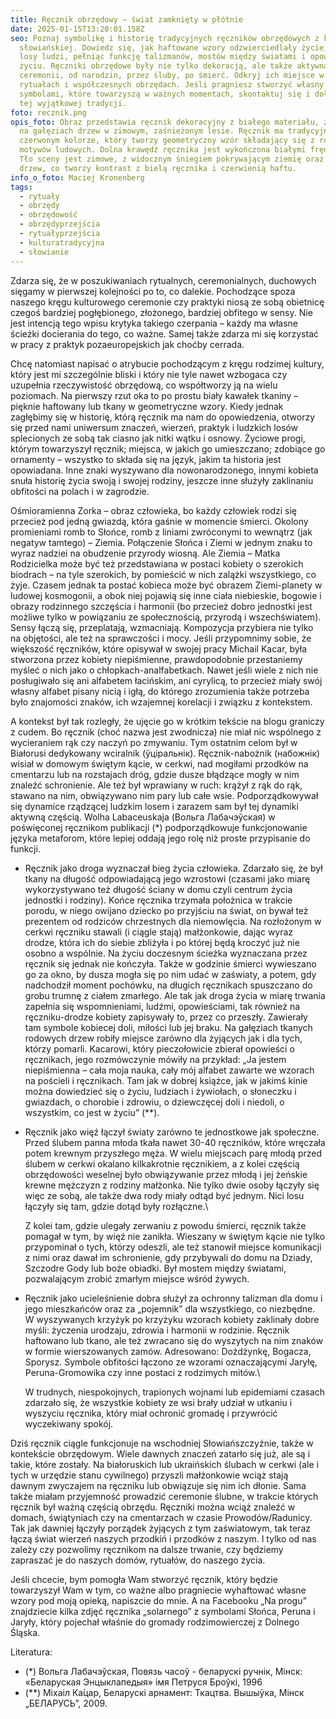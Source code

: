 ```yaml
---
title: Ręcznik obrzędowy – świat zamknięty w płótnie
date: 2025-01-15T13:20:01.158Z
seo: Poznaj symbolikę i historię tradycyjnych ręczników obrzędowych z kultury
  słowiańskiej. Dowiedz się, jak haftowane wzory odzwierciedlały życie, wiarę i
  losy ludzi, pełniąc funkcję talizmanów, mostów między światami i opowieści o
  życiu. Ręczniki obrzędowe były nie tylko dekoracją, ale także aktywną częścią
  ceremonii, od narodzin, przez śluby, po śmierć. Odkryj ich miejsce w dawnych
  rytuałach i współczesnych obrzędach. Jeśli pragniesz stworzyć własny ręcznik z
  symbolami, które towarzyszą w ważnych momentach, skontaktuj się i dołącz do
  tej wyjątkowej tradycji.
foto: recznik.png
opis_foto: Obraz przedstawia ręcznik dekoracyjny z białego materiału, zawieszony
  na gałęziach drzew w zimowym, zaśnieżonym lesie. Ręcznik ma tradycyjny haft w
  czerwonym kolorze, który tworzy geometryczny wzór składający się z rombów oraz
  motywów ludowych. Dolna krawędź ręcznika jest wykończona białymi frędzlami.
  Tło sceny jest zimowe, z widocznym śniegiem pokrywającym ziemię oraz gałęzie
  drzew, co tworzy kontrast z bielą ręcznika i czerwienią haftu.
info_o_foto: Maciej Kronenberg
tags:
  - rytuały
  - obrzędy
  - obrzędowość
  - obrzędyprzejścia
  - rytuałyprzejścia
  - kulturatradycyjna
  - słowianie
---
```

Zdarza się, że w poszukiwaniach rytualnych, ceremonialnych, duchowych sięgamy w pierwszej kolejności po to, co dalekie. Pochodzące spoza naszego kręgu kulturowego ceremonie czy praktyki niosą ze sobą obietnicę czegoś bardziej pogłębionego, złożonego, bardziej obfitego w sensy. Nie jest intencją tego wpisu krytyka takiego czerpania – każdy ma własne ścieżki docierania do tego, co ważne. Samej także zdarza mi się korzystać w pracy z praktyk pozaeuropejskich jak choćby cerrada.

Chcę natomiast napisać o atrybucie pochodzącym z kręgu rodzimej kultury, który jest mi szczególnie bliski i który nie tyle nawet wzbogaca czy uzupełnia rzeczywistość obrzędową, co współtworzy ją na wielu poziomach. Na pierwszy rzut oka to po prostu biały kawałek tkaniny – pięknie haftowany lub tkany w geometryczne wzory. Kiedy jednak zagłębimy się w historię, którą ręcznik ma nam do opowiedzenia, otworzy się przed nami uniwersum znaczeń, wierzeń, praktyk i ludzkich losów splecionych ze sobą tak ciasno jak nitki wątku i osnowy.
Życiowe progi, którym towarzyszył ręcznik; miejsca, w jakich go umieszczano; zdobiące go ornamenty – wszystko to składa się na język, jakim ta historia jest opowiadana. Inne znaki wyszywano dla nowonarodzonego, innymi kobieta snuła historię życia swoją i swojej rodziny, jeszcze inne służyły zaklinaniu obfitości na polach i w zagrodzie.

Ośmioramienna Zorka – obraz człowieka, bo każdy człowiek rodzi się przecież pod jedną gwiazdą, która gaśnie w momencie śmierci. Okolony promieniami romb to Słońce, romb z liniami zwróconymi to wewnątrz (jak negatyw tamtego) – Ziemia. Połączenie Słońca i Ziemi w jednym znaku to wyraz nadziei na obudzenie przyrody wiosną. Ale Ziemia – Matka Rodzicielka może być też przedstawiana w postaci kobiety o szerokich biodrach – na tyle szerokich, by pomieścić w nich zalążki wszystkiego, co żyje. Czasem jednak ta postać kobieca może być obrazem Ziemi-planety w ludowej kosmogonii, a obok niej pojawią się inne ciała niebieskie, bogowie i obrazy rodzinnego szczęścia i harmonii (bo przecież dobro jednostki jest możliwe tylko w powiązaniu ze społecznością, przyrodą i wszechświatem). Sensy łączą się, przeplatają, wzmacniają. Kompozycja przybiera nie tylko na objętości, ale też na sprawczości i mocy. Jeśli przypomnimy sobie, że większość ręczników, które opisywał w swojej pracy Michail Kacar, była stworzona przez kobiety niepiśmienne, prawdopodobnie przestaniemy myśleć o nich jako o chłopkach-analfabetkach. Nawet jeśli wiele z nich nie posługiwało się ani alfabetem łacińskim, ani cyrylicą, to przecież miały swój własny alfabet pisany nicią i igłą, do którego zrozumienia także potrzeba było znajomości znaków, ich wzajemnej korelacji i związku z kontekstem.

A kontekst był tak rozległy, że ujęcie go w krótkim tekście na blogu graniczy z cudem. Bo ręcznik (choć nazwa jest zwodnicza) nie miał nic wspólnego z wycieraniem rąk czy naczyń po zmywaniu. Tym ostatnim celom był w Białorusi dedykowany wciralnik (ўціральнік). Ręcznik-nabożnik (набожнік) wisiał w domowym świętym kącie, w cerkwi, nad mogiłami przodków na cmentarzu lub na rozstajach dróg, gdzie dusze błądzące mogły w nim znaleźć schronienie. Ale też był wprawiany w ruch: krążył z rąk do rąk, stawano na nim, obwiązywano nim pary lub całe wsie. Podporządkowywał się dynamice rządzącej ludzkim losem i zarazem sam był tej dynamiki aktywną częścią. Wolha Labaceuskaja (Вольга Лабачэўская) w poświęconej ręcznikom publikacji (*) podporządkowuje funkcjonowanie języka metaforom, które lepiej oddają jego rolę niż proste przypisanie do funkcji.

* Ręcznik jako droga wyznaczał bieg życia człowieka. Zdarzało się, że był tkany na długość odpowiadającą jego wzrostowi (czasami jako miarę wykorzystywano też długość ściany w domu czyli centrum życia jednostki i rodziny). Końce ręcznika trzymała położnica w trakcie porodu, w niego owijano dziecko po przyjściu na świat, on bywał też prezentem od rodziców chrzestnych dla niemowlęcia. Na rozłożonym w cerkwi ręczniku stawali (i ciągle stają) małżonkowie, dając wyraz drodze, która ich do siebie zbliżyła i po której będą kroczyć już nie osobno a wspólnie. Na życiu doczesnym ścieżka wyznaczana przez ręcznik się jednak nie kończyła. Także w godzinie śmierci wywieszano go za okno, by dusza mogła się po nim udać w zaświaty, a potem, gdy nadchodził moment pochówku, na długich ręcznikach spuszczano do grobu trumnę z ciałem zmarłego.
  Ale tak jak droga życia w miarę trwania zapełnia się wspomnieniami, ludźmi, opowieściami, tak również na ręczniku-drodze kobiety zapisywały to, przez co przeszły. Zawierały tam symbole kobiecej doli, miłości lub jej braku. Na gałęziach tkanych rodowych drzew robiły miejsce zarówno dla żyjących jak i dla tych, którzy pomarli. Kacarowi, który pieczołowicie zbierał opowieści o ręcznikach, jego rozmówczynie mówiły na przykład: „Ja jestem niepiśmienna – cała moja nauka, cały mój alfabet zawarte we wzorach na pościeli i ręcznikach. Tam jak w dobrej książce, jak w jakimś kinie można dowiedzieć się o życiu, ludziach i żywiołach, o słoneczku i gwiazdach, o chorobie i zdrowiu, o dziewczęcej doli i niedoli, o wszystkim, co jest w życiu” (\*\*).
* Ręcznik jako więź łączył światy zarówno te jednostkowe jak społeczne. Przed ślubem panna młoda tkała nawet 30-40 ręczników, które wręczała potem krewnym przyszłego męża. W wielu miejscach parę młodą przed ślubem w cerkwi okalano kilkakrotnie ręcznikiem, a z kolei częścią obrzędowości weselnej było obwiązywanie przez młodą i jej żeńskie krewne mężczyzn z rodziny małżonka. Nie tylko dwie osoby łączyły się więc ze sobą, ale także dwa rody miały odtąd być jednym. Nici losu łączyły się tam, gdzie dotąd były rozłączne.\

  Z kolei tam, gdzie ulegały zerwaniu z powodu śmierci, ręcznik także pomagał w tym, by więź nie zanikła. Wieszany w świętym kącie nie tylko przypominał o tych, którzy odeszli, ale też stanowił miejsce komunikacji z nimi oraz dawał im schronienie, gdy przybywali do domu na Dziady, Szczodre Gody lub boże obiadki. Był mostem między światami, pozwalającym zrobić zmarłym miejsce wśród żywych.
* Ręcznik jako ucieleśnienie dobra służył za ochronny talizman dla domu i jego mieszkańców oraz za „pojemnik” dla wszystkiego, co niezbędne. W wyszywanych krzyżyk po krzyżyku wzorach kobiety zaklinały dobre myśli: życzenia urodzaju, zdrowia i harmonii w rodzinie. Ręcznik haftowano lub tkano, ale też zwracano się do wyszytych na nim znaków w formie wierszowanych zamów. Adresowano: Dożdżynkę, Bogacza, Sporysz. Symbole obfitości łączono ze wzorami oznaczającymi Jaryłę, Peruna-Gromowika czy inne postaci z rodzimych mitów.\

  W trudnych, niespokojnych, trapionych wojnami lub epidemiami czasach zdarzało się, że wszystkie kobiety ze wsi brały udział w utkaniu i wyszyciu ręcznika, który miał ochronić gromadę i przywrócić wyczekiwany spokój.

Dziś ręcznik ciągle funkcjonuje na wschodniej Słowiańszczyźnie, także w kontekście obrzędowym. Wiele dawnych znaczeń zatarło się już, ale są i takie, które zostały. Na białoruskich lub ukraińskich ślubach w cerkwi (ale i tych w urzędzie stanu cywilnego) przyszli małżonkowie wciąż stają dawnym zwyczajem na ręczniku lub obwiązuje się nim ich dłonie. Sama także miałam przyjemność prowadzić ceremonie ślubne, w trakcie których ręcznik był ważną częścią obrzędu. Ręczniki można wciąż znaleźć w domach, świątyniach czy na cmentarzach w czasie Prowodów/Radunicy. Tak jak dawniej łączyły porządek żyjących z tym zaświatowym, tak teraz łączą świat wierzeń naszych przodkiń i przodków z naszym. I tylko od nas zależy czy pozwolimy ręcznikom na dalsze trwanie, czy będziemy zapraszać je do naszych domów, rytuałów, do naszego życia.


Jeśli chcecie, bym pomogła Wam stworzyć ręcznik, który będzie towarzyszył Wam w tym, co ważne albo pragniecie wyhaftować własne wzory pod moją opieką, napiszcie do mnie. A na Facebooku „Na progu” znajdziecie kilka zdjęć ręcznika „solarnego” z symbolami Słońca, Peruna i Jaryły, który pojechał właśnie do gromady rodzimowierczej z Dolnego Śląska.



L﻿iteratura:

* (*) Вольга Лабачэўская, Пoвязь чacoў - беларускі ручнік, Мінск: «Беларуская Энцыклапедыя» імя Петруся Броўкі, 1996
* (\*\*) Міхаіл Ка́цар, Беларускі арнамент: Ткацтва. Вышыўка, Мінск „БЕЛАРУСЬ”, 2009.